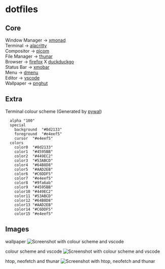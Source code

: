 # dotfiles

## Core

Window Manager  → [xmonad](https://xmonad.org/)\
Terminal        → [alacritty](https://github.com/alacritty/alacritty)\
Compositor      → [picom](https://github.com/jonaburg/picom)\
File Manager    → [thunar](https://wiki.archlinux.org/title/thunar)\
Browser         → [firefox](https://www.mozilla.org/en-GB/firefox/new/) X [duckduckgo](https://duckduckgo.com/)\
Status Bar      → [xmobar](https://github.com/jaor/xmobar)\
Menu            → [dmenu](https://tools.suckless.org/dmenu/)\
Editor          → [vscode](https://code.visualstudio.com/)\
Wallpaper       → [pnghut](https://pnghut.com/png/g8HeRPsQms/mount-scenery-mountain-range-21-9-aspect-ratio-desktop-wallpaper-transparent-png)

## Extra

Terminal colour scheme (Generated by [pywal](https://github.com/dylanaraps/pywal#:~:text=Pywal%20is%20a%20tool%20that,of%20colors%20from%20each%20image.))
```
  alpha	"100"
  special	
    background	"#0d2133"
    foreground	"#e4eef5"
    cursor	"#e4eef5"
  colors	
    color0	"#0d2133"
    color1	"#4595BB"
    color2	"#449EC2"
    color3	"#53ABCD"
    color4	"#64B8D8"
    color5	"#AAD2EB"
    color6	"#C6DDF5"
    color7	"#e4eef5"
    color8	"#9fa6ab"
    color9	"#4595BB"
    color10	"#449EC2"
    color11	"#53ABCD"
    color12	"#64B8D8"
    color13	"#AAD2EB"
    color14	"#C6DDF5"
    color15	"#e4eef5"
```

## Images   

wallpaper
![Screenshot with colour scheme and vscode](https://github.com/cally2k/dotfiles/blob/main/img/wallpaper.jpg)

colour scheme and vscode
![Screenshot with colour scheme and vscode](https://github.com/cally2k/dotfiles/blob/main/img/screenshot%232.png)

htop, neofetch and thunar
![Screenshot with htop, neofetch and thunar](https://github.com/cally2k/dotfiles/blob/main/img/screenshot%231.png)



